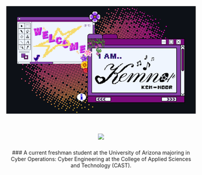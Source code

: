 <div align="center"> <img src="https://github.com/Ronmek/Ronmek/blob/main/Github_Banner2_6_2025.png" alt="Banner of a developer sitting in front of a desk"> </div>

<h1 align="center">
    <img src="https://readme-typing-svg.herokuapp.com/?font=Fira+Code&size=80&center=true&vCenter=true&width=1100&height=70&color=8038c4&duration=4000&lines=Hi+There!+👋;+I'm+Kemnor!;" />
</h1>

<div align="center"> 
### A current freshman student at the University of Arizona majoring in Cyber Operations: Cyber Engineering at the College of Applied Sciences and Technology (CAST).
<br></div>







<!--
[![My Skills](https://skillicons.dev/icons?i=py)](https://skillicons.dev)
  <p>Visitor count</p>
<img src="https://profile-counter.glitch.me/{RonmeK}/count.svg" alt="Visitor's Count" />
---->

